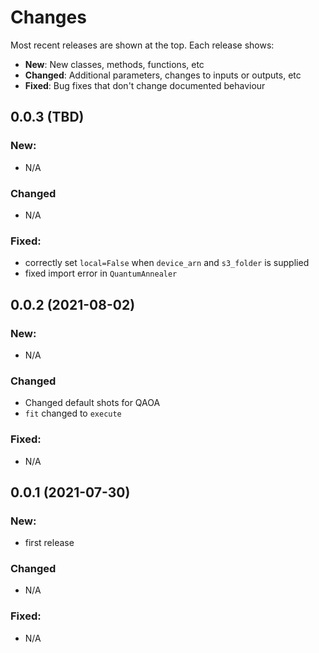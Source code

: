 # Changes

Most recent releases are shown at the top. Each release shows:

- **New**: New classes, methods, functions, etc
- **Changed**: Additional parameters, changes to inputs or outputs, etc
- **Fixed**: Bug fixes that don't change documented behaviour

## 0.0.3 (TBD)

### New:
- N/A

### Changed
- N/A

### Fixed:
- correctly set `local=False` when `device_arn` and `s3_folder` is supplied
- fixed import error in `QuantumAnnealer`


## 0.0.2 (2021-08-02)

### New:
- N/A

### Changed
- Changed default shots for QAOA
- `fit` changed to `execute`

### Fixed:
- N/A

## 0.0.1 (2021-07-30)

### New:
- first release

### Changed
- N/A

### Fixed:
- N/A
